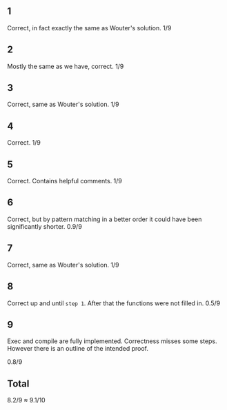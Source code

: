 ## 1
Correct, in fact exactly the same as Wouter's solution.
1/9

## 2
Mostly the same as we have, correct.
1/9

## 3
Correct, same as Wouter's solution.
1/9

## 4
Correct.
1/9

## 5
Correct. Contains helpful comments.
1/9

## 6
Correct, but by pattern matching in a better order it could have been significantly shorter.
0.9/9

## 7
Correct, same as Wouter's solution.
1/9

## 8
Correct up and until `step 1`. After that the functions were not filled in.
0.5/9

## 9
Exec and compile are fully implemented. Correctness misses some steps. However there is an outline of the intended proof.

0.8/9

## Total
8.2/9 ≈ 9.1/10
